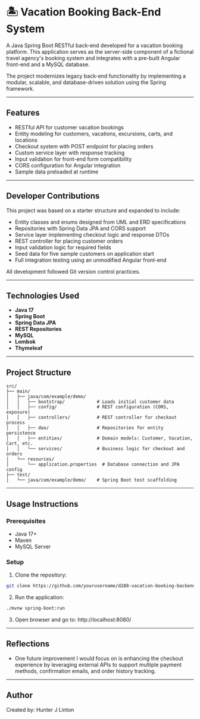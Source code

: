 # 🏝️ Vacation Booking Back-End System

A Java Spring Boot RESTful back-end developed for a vacation booking platform. This application serves as the server-side component of a fictional travel agency's booking system and integrates with a pre-built Angular front-end and a MySQL database.

The project modernizes legacy back-end functionality by implementing a modular, scalable, and database-driven solution using the Spring framework.

---

## Features

- RESTful API for customer vacation bookings
- Entity modeling for customers, vacations, excursions, carts, and locations
- Checkout system with POST endpoint for placing orders
- Custom service layer with response tracking
- Input validation for front-end form compatibility
- CORS configuration for Angular integration
- Sample data preloaded at runtime

---

## Developer Contributions

This project was based on a starter structure and expanded to include:

- Entity classes and enums designed from UML and ERD specifications
- Repositories with Spring Data JPA and CORS support
- Service layer implementing checkout logic and response DTOs
- REST controller for placing customer orders
- Input validation logic for required fields
- Seed data for five sample customers on application start
- Full integration testing using an unmodified Angular front-end

All development followed Git version control practices.

---

## Technologies Used

- **Java 17**
- **Spring Boot**
- **Spring Data JPA**
- **REST Repositories**
- **MySQL**
- **Lombok**
- **Thymeleaf**

---

## Project Structure

```
src/
├── main/
│   ├── java/com/example/demo/
│   │   ├── bootstrap/            # Loads initial customer data
│   │   ├── config/               # REST configuration (CORS, exposure)
│   │   ├── controllers/          # REST controller for checkout process
│   │   ├── dao/                  # Repositories for entity persistence
│   │   ├── entities/             # Domain models: Customer, Vacation, Cart, etc.
│   │   └── services/             # Business logic for checkout and orders
│   └── resources/
│       └── application.properties  # Database connection and JPA config
├── test/
│   └── java/com/example/demo/    # Spring Boot test scaffolding
```


---

## Usage Instructions

### Prerequisites
- Java 17+
- Maven
- MySQL Server

### Setup

1. Clone the repository:
```bash
git clone https://github.com/yourusername/d288-vacation-booking-backend.git
```
2. Run the application:
```bash
./mvnw spring-boot:run
```
3. Open browser and go to:
   http://localhost:8080/

---

## Reflections
- One future improvement I would focus on is enhancing the checkout experience by leveraging external APIs to support multiple payment methods, confirmation emails, and order history tracking.

---

## Author
Created by: Hunter J Linton
